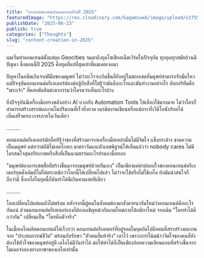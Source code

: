 ```yaml
---
title: "ทางรอดของคนทำคอนเทนต์ในปี 2025"
featuredImage: "https://res.cloudinary.com/kagamiweb/image/upload/v1755266192/blog.coregamehd.com/content-creation-in-2025.jpg"
publishDate: "2025-06-23"
publish: true
categories: ["Thoughts"]
slug: "content-creation-in-2025"
---
```


ผมเริ่มทำคอนเทนต์ตั้งแต่ยุค Geocities จนมาถึงยุคโซเชียลเน็ตเวิร์คในปัจจุบัน ทุกยุคทุกสมัยล้วนมีปัญหา ซึ่งตอนนี้ปี 2025 คือยุคที่แย่ที่สุดเท่าที่ผมเคยเจอมา

ปัญหาในอดีตเกิดจากฝีมือของมนุษย์ ไม่ว่าอะไรจะเกิดขึ้นก็ยังอยู่ในขอบเขตที่มนุษย์สามารถรับมือไหว แต่ปัจจุบันคอนเทนต์ครีเอเตอร์ต้องต่อสู้กับสิ่งที่ไม่รู้ว่ามันคืออะไรและมันทำงานอย่างไร อัลกอริทึมคือ "พระเจ้า" ที่คอยตัดสินชะตากรรมว่าใครควรเห็นอะไรบ้าง

ยิ่งปัจจุบันมีเครื่องมือทรงพลังอย่าง AI บวกกับ Automation Tools ให้เลือกใช้มากมาย ไม่ว่าใครก็สามารถสร้างสรรค์ผลงานในปริมาณที่เร็วยิ่งยวด เนรมิตงานเขียนหรือแม้กระทั่งวีดีโอนับร้อยได้เบ็ดเสร็จครบวงจรภายในวันเดียว

.........

คอนเทนต์ครีเอเตอร์มักถือทิฐิว่าของที่สร้างมาจากเครื่องมือเหล่านั้นไม่มีจิตใจ แข็งกระด้าง ขาดความเป็นมนุษย์ แต่ทว่าสถิติไม่เคยโกหก มาตราวัดและตัวเลขพิสูจน์ให้เห็นแล้วว่า nobody cares ไม่มีใครสนใจสุนทรียภาพหรือสิ่งที่เป็นนามธรรมอะไรทำนองนี้หรอก

"มนุษย์ต้องการเสพสื่อที่สร้างขึ้นมาจากมนุษย์ด้วยกันเอง" เป็นเพียงแค่คำปลอบใจของคอนเทนต์ครีเอเตอร์ยุคดั้งเดิมที่ไม่ได้ตระหนักว่าโลกนี้ได้เปลี่ยนไปแล้ว ไม่ว่าจะใช้หรือไม่ใช้เอไอ ถ้ามันน่าสนใจก็ถือว่าดี ซึ่งเอไอในยุคนี้ก็ดันทำได้ดีเกินคาดเลยทีเดียว

.........

โลกเปลี่ยนไปแต่คนยังไม่พร้อม หลังจากนี้ผู้คนในสังคมต้องมาสังคายนากันใหม่ว่าคอนเทนต์คืออะไรกันแน่ ส่วนคอนเทนต์ครีเอเตอร์เองก็ต้องเผชิญหน้ากับเกมใหม่ภายใต้กติกาใหม่ จากเดิม "ใครทำได้ดีกว่ากัน" เปลี่ยนเป็น "ใครคือตัวจริง"

ในเมื่อเอไอผลิตคอนเทนต์ได้เร็วกว่า คอนเทนต์ครีเอเตอร์ที่อยู่รอดในยุคถัดไปคือคนที่สรรสร้างผลงานจาก "ประสบการณ์ชีวิต" พร้อมกับรักษา "ตัวตนที่แท้จริง" เอาไว้ เพราะการโน้มน้าวจิตใจของคนก็ยังต้องใช้หัวใจของมนุษย์อยู่ดี เอไอไม่มีวันทำได้ ต่อให้ทำได้ก็เป็นเพียงถ้อยความเลียนแบบที่สร้างขึ้นจากโมเดลจำลองทางภาษาของเอไอเท่านั้น